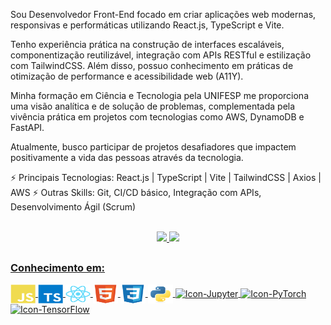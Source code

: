 Sou Desenvolvedor Front-End focado em criar aplicações web modernas, responsivas e performáticas utilizando React.js, TypeScript e Vite.

Tenho experiência prática na construção de interfaces escaláveis, componentização reutilizável, integração com APIs RESTful e estilização com TailwindCSS. Além disso, possuo conhecimento em práticas de otimização de performance e acessibilidade web (A11Y).

Minha formação em Ciência e Tecnologia pela UNIFESP me proporciona uma visão analítica e de solução de problemas, complementada pela vivência prática em projetos com tecnologias como AWS, DynamoDB e FastAPI.

Atualmente, busco participar de projetos desafiadores que impactem positivamente a vida das pessoas através da tecnologia.

⚡ Principais Tecnologias: React.js | TypeScript | Vite | TailwindCSS | Axios | AWS
⚡ Outras Skills: Git, CI/CD básico, Integração com APIs, Desenvolvimento Ágil (Scrum)

<br>

<div align="center">
  <a href="https://github.com/vimassaru">
  <img height="180em" src="https://github-readme-stats.vercel.app/api?username=vimassaru&show_icons=true&theme=dark&include_all_commits=true&count_private=true"/>
  <img height="180em" src="https://github-readme-stats.vercel.app/api/top-langs/?username=vimassaru&layout=compact&langs_count=7&theme=dark"/>
</div>
  
##
<div style="display: inline_block">
  <h3>Conhecimento em: </h3>
  <img align="center" alt="Icon-Js" height="30" width="40" src="https://raw.githubusercontent.com/devicons/devicon/master/icons/javascript/javascript-plain.svg">
  <img align="center" alt="Icon-Ts" height="30" width="40" src="https://raw.githubusercontent.com/devicons/devicon/master/icons/typescript/typescript-plain.svg">
  <img align="center" alt="Icon-React" height="30" width="40" src="https://raw.githubusercontent.com/devicons/devicon/master/icons/react/react-original.svg">
  <img align="center" alt="Icon-HTML" height="30" width="40" src="https://raw.githubusercontent.com/devicons/devicon/master/icons/html5/html5-original.svg">
  <img align="center" alt="Icon-CSS" height="30" width="40" src="https://raw.githubusercontent.com/devicons/devicon/master/icons/css3/css3-original.svg">
  <img align="center" alt="Icon-Python" height="30" width="40" src="https://raw.githubusercontent.com/devicons/devicon/master/icons/python/python-original.svg">
  <img align="center" alt="Icon-Jupyter" height="30" width="40" src="https://cdn.jsdelivr.net/gh/devicons/devicon/icons/jupyter/jupyter-original.svg" />
  <img align="center" alt="Icon-PyTorch" height="30" width="40" src="https://cdn.jsdelivr.net/gh/devicons/devicon/icons/pytorch/pytorch-original.svg"/>
  <img align="center" alt="Icon-TensorFlow" height="30" width="40" src="https://cdn.jsdelivr.net/gh/devicons/devicon/icons/tensorflow/tensorflow-original.svg" />
</div>
